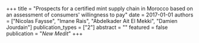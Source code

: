 +++
title = "Prospects for a certified mint supply chain in Morocco based on an assessment of consumers' willingness to pay"
date = 2017-01-01
authors = ["Nicolas Faysse", "Imane Rais", "Abdelkader Ait El Mekki", "Damien Jourdain"]
publication_types = ["2"]
abstract = ""
featured = false
publication = "*New Medit*"
+++

